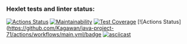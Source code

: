 ### Hexlet tests and linter status:
[![Actions Status](https://github.com/Kagawan/java-project-71/actions/workflows/hexlet-check.yml/badge.svg)](https://github.com/Kagawan/java-project-71/actions)
[![Maintainability](https://api.codeclimate.com/v1/badges/2dc514cc3eb1d02a9565/maintainability)](https://codeclimate.com/github/Kagawan/java-project-71/maintainability)
[![Test Coverage](https://api.codeclimate.com/v1/badges/2dc514cc3eb1d02a9565/test_coverage)](https://codeclimate.com/github/Kagawan/java-project-71/test_coverage)
[![Actions Status](https://github.com/Kagawan/java-project-71/actions/workflows/main.yml/badge
[![asciicast]({https://asciinema.org/a/663559}.svg)]({https://asciinema.org/a/663559})